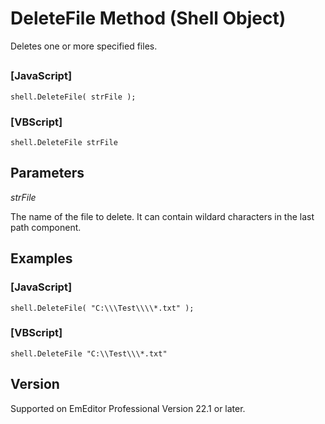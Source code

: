 # DeleteFile Method (Shell Object)

Deletes one or more specified files.

## 

### \[JavaScript\]

```
shell.DeleteFile( strFile );
```

### \[VBScript\]

```
shell.DeleteFile strFile
```

## Parameters

_strFile_

The name of the file to delete. It can contain wildard characters in the last path component.

## Examples

### \[JavaScript\]

```
shell.DeleteFile( "C:\\\Test\\\\*.txt" );
```

### \[VBScript\]

```
shell.DeleteFile "C:\\Test\\\*.txt"
```

## Version

Supported on EmEditor Professional Version 22.1 or later.
